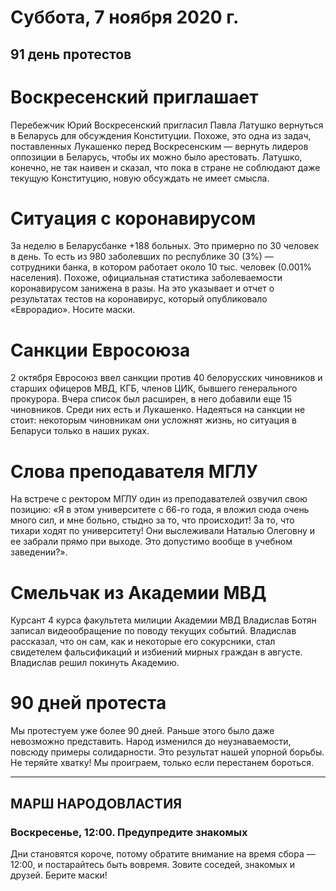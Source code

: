 # Суббота, 7 ноября 2020 г.
## 91 день протестов



# Воскресенский приглашает

Перебежчик Юрий Воскресенский пригласил Павла Латушко вернуться в Беларусь для обсуждения Конституции. Похоже, это одна из задач, поставленных Лукашенко перед Воскресенским — вернуть лидеров оппозиции в Беларусь, чтобы их можно было арестовать. Латушко, конечно, не так наивен и сказал, что пока в стране не соблюдают даже текущую Конституцию, новую обсуждать не имеет смысла.

# Ситуация с коронавирусом

За неделю в Беларусбанке \+188 больных. Это примерно по 30 человек в день. То есть из 980 заболевших по республике 30 \(3%\) — сотрудники банка, в котором работает около 10 тыс. человек \(0.001% населения\). Похоже, официальная статистика заболеваемости коронавирусом занижена в разы. На это указывает и отчет о результатах тестов на коронавирус, который опубликовало «Еврорадио». Носите маски.

# Санкции Евросоюза

2 октября Евросоюз ввел санкции против 40 белорусских чиновников и старших офицеров МВД, КГБ, членов ЦИК, бывшего генерального прокурора. Вчера список был расширен, в него добавили еще 15 чиновников. Среди них есть и Лукашенко. Надеяться на санкции не стоит: некоторым чиновникам они усложнят жизнь, но ситуация в Беларуси только в наших руках.

# Слова преподавателя МГЛУ

На встрече с ректором МГЛУ один из преподавателей озвучил свою позицию: «Я в этом университете с 66-го года, я вложил сюда очень много сил, и мне больно, стыдно за то, что происходит\! За то, что тихари ходят по университету\! Они выслеживали Наталью Олеговну и ее забрали прямо при выходе. Это допустимо вообще в учебном заведении?».

# Смельчак из Академии МВД

Курсант 4 курса факультета милиции Академии МВД Владислав Ботян записал видеообращение по поводу текущих событий. Владислав рассказал, что он сам, как и некоторые его сокурсники, стал свидетелем фальсификаций и избиений мирных граждан в августе. Владислав решил покинуть Академию.

# 90 дней протеста

Мы протестуем уже более 90 дней. Раньше этого было даже невозможно представить. Народ изменился до неузнаваемости, повсюду примеры солидарности. Это результат нашей упорной борьбы. Не теряйте хватку\! Мы проиграем, только если перестанем бороться.

---

## МАРШ НАРОДОВЛАСТИЯ

### Воскресенье, 12:00. Предупредите знакомых

Дни становятся короче, потому обратите внимание на время сбора — 12:00, и постарайтесь быть вовремя. Зовите соседей, знакомых и друзей. Берите маски\!



